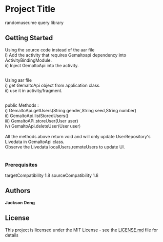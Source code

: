 # Project Title
randomuser.me query library

## Getting Started

Using the source code instead of the aar file <br />
i) Add the activity that requires Gemaltoapi dependency into ActivityBindingModule.<br />
ii) Inject GemaltoApi into the activity.<br />

<br />
Using aar file <br />
i) get GemaltoApi object from application class.<br />
ii) use it in activity/fragment.<br />
<br />

public Methods : <br />
i)   GemaltoApi.getUsers(String gender,String seed,String number) <br />
ii)  GemaltoApi.listStoredUsers() <br />
iii) GemaltoAPi.storeUser(User user) <br />
iv)  GemaltoApi.deleteUser(User user)  <br />
<br />
All the methods above return void and will only update UserRepository's Livedata in GemaltoApi class. <br />
Observe the Livedata localUsers,remoteUsers to update UI.  <br />
<br />

### Prerequisites

  targetCompatibility 1.8
  sourceCompatibility 1.8

## Authors

**Jackson Deng**

## License

This project is licensed under the MIT License - see the [LICENSE.md](LICENSE.md) file for details

